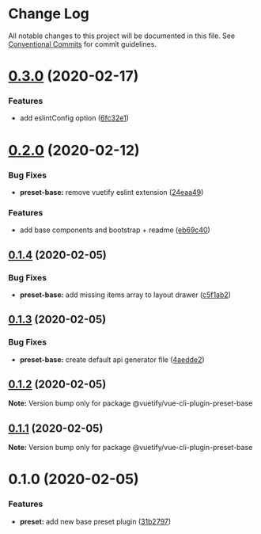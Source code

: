 # Change Log

All notable changes to this project will be documented in this file.
See [Conventional Commits](https://conventionalcommits.org) for commit guidelines.

# [0.3.0](https://github.com/vuetifyjs/vue-cli-plugin-vuetify/compare/@vuetify/vue-cli-plugin-preset-base@0.2.0...@vuetify/vue-cli-plugin-preset-base@0.3.0) (2020-02-17)


### Features

* add eslintConfig option ([6fc32e1](https://github.com/vuetifyjs/vue-cli-plugin-vuetify/commit/6fc32e1afefe0a94a5c8bdab843d882cd8146107))






# [0.2.0](https://github.com/vuetifyjs/vue-cli-plugin-vuetify/compare/@vuetify/vue-cli-plugin-preset-base@0.1.4...@vuetify/vue-cli-plugin-preset-base@0.2.0) (2020-02-12)


### Bug Fixes

* **preset-base:** remove vuetify eslint extension ([24eaa49](https://github.com/vuetifyjs/vue-cli-plugin-vuetify/commit/24eaa49943f91e0281712a716461be01f137eacd))


### Features

* add base components and bootstrap + readme ([eb69c40](https://github.com/vuetifyjs/vue-cli-plugin-vuetify/commit/eb69c402187291402b1790f837318112b6efc5e5))





## [0.1.4](https://github.com/vuetifyjs/vue-cli-plugin-vuetify/compare/@vuetify/vue-cli-plugin-preset-base@0.1.3...@vuetify/vue-cli-plugin-preset-base@0.1.4) (2020-02-05)


### Bug Fixes

* **preset-base:** add missing items array to layout drawer ([c5f1ab2](https://github.com/vuetifyjs/vue-cli-plugin-vuetify/commit/c5f1ab2360fb3a0c24500f684b0a0177a5df0d23))





## [0.1.3](https://github.com/vuetifyjs/vue-cli-plugin-vuetify/compare/@vuetify/vue-cli-plugin-preset-base@0.1.2...@vuetify/vue-cli-plugin-preset-base@0.1.3) (2020-02-05)


### Bug Fixes

* **preset-base:** create default api generator file ([4aedde2](https://github.com/vuetifyjs/vue-cli-plugin-vuetify/commit/4aedde2d53b983d90b278582b9df6d3a3ed77744))





## [0.1.2](https://github.com/vuetifyjs/vue-cli-plugin-vuetify/compare/@vuetify/vue-cli-plugin-preset-base@0.1.1...@vuetify/vue-cli-plugin-preset-base@0.1.2) (2020-02-05)

**Note:** Version bump only for package @vuetify/vue-cli-plugin-preset-base





## [0.1.1](https://github.com/vuetifyjs/vue-cli-plugin-vuetify/compare/@vuetify/vue-cli-plugin-preset-base@0.1.0...@vuetify/vue-cli-plugin-preset-base@0.1.1) (2020-02-05)

**Note:** Version bump only for package @vuetify/vue-cli-plugin-preset-base





# 0.1.0 (2020-02-05)


### Features

* **preset:** add new base preset plugin ([31b2797](https://github.com/vuetifyjs/vue-cli-plugin-vuetify/commit/31b2797c6250d4aab5c3d57a1855e4e50ca9dbcf))
